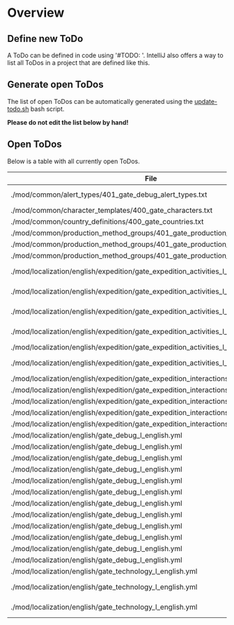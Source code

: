 # Overview

## Define new ToDo

A ToDo can be defined in code using '#TODO: <text>'.
IntelliJ also offers a way to list all ToDos in a project that are defined like this.

## Generate open ToDos

The list of open ToDos can be automatically generated using the [update-todo.sh](../script/update-todo.sh) bash script.

**Please do not edit the list below by hand!**

## Open ToDos

Below is a table with all currently open ToDos.

[//]: # (TODO-START)

| File | Line | ToDo |
| ---- | ---- | ---- |
| ./mod/common/alert_types/401_gate_debug_alert_types.txt | 7 |  Remove this debug check for expedition_alert |
| ./mod/common/character_templates/400_gate_characters.txt | 96 |  Create custom trait for expedition leaders |
| ./mod/common/country_definitions/400_gate_countries.txt | 89 |  Define color for bear nation |
| ./mod/common/production_method_groups/401_gate_production_method_groups.txt | 42 |  Add Gnome help pm |
| ./mod/common/production_method_groups/401_gate_production_method_groups.txt | 53 |  Add Bear help pm |
| ./mod/common/production_method_groups/401_gate_production_method_groups.txt | 64 |  Add Dwarven help pm |
| ./mod/localization/english/expedition/gate_expedition_activities_l_english.yml | 12 |  Improve gate_expedition_activity_home_desc |
| ./mod/localization/english/expedition/gate_expedition_activities_l_english.yml | 19 |  Improve gate_expedition_activity_explore_desc |
| ./mod/localization/english/expedition/gate_expedition_activities_l_english.yml | 22 |  Improve gate_expedition_activity_contact_desc |
| ./mod/localization/english/expedition/gate_expedition_activities_l_english.yml | 25 |  Improve gate_expedition_activity_conquer_desc |
| ./mod/localization/english/expedition/gate_expedition_activities_l_english.yml | 28 |  Improve gate_expedition_activity_raid_desc |
| ./mod/localization/english/expedition/gate_expedition_activities_l_english.yml | 31 |  Improve gate_expedition_activity_trade_desc |
| ./mod/localization/english/expedition/gate_expedition_interactions_l_english.yml | 10 |  gate_expedition_interaction_conquer_tooltip |
| ./mod/localization/english/expedition/gate_expedition_interactions_l_english.yml | 12 |  gate_expedition_interaction_raid_tooltip |
| ./mod/localization/english/expedition/gate_expedition_interactions_l_english.yml | 14 |  gate_expedition_interaction_trade_tooltip |
| ./mod/localization/english/expedition/gate_expedition_interactions_l_english.yml | 6 |  gate_expedition_interaction_explore_tooltip |
| ./mod/localization/english/expedition/gate_expedition_interactions_l_english.yml | 8 |  gate_expedition_interaction_contact_tooltip |
| ./mod/localization/english/gate_debug_l_english.yml | 46 |  Write alert_gate_space_alert_name |
| ./mod/localization/english/gate_debug_l_english.yml | 47 |  Write alert_gate_space_alert_desc |
| ./mod/localization/english/gate_debug_l_english.yml | 48 |  Write alert_gate_space_alert_hint |
| ./mod/localization/english/gate_debug_l_english.yml | 50 |  Write gate_space_alert_setting_name |
| ./mod/localization/english/gate_debug_l_english.yml | 51 |  Write alert_expedition_alert_name |
| ./mod/localization/english/gate_debug_l_english.yml | 52 |  Write alert_expedition_alert_desc |
| ./mod/localization/english/gate_debug_l_english.yml | 53 |  Write alert_expedition_alert_hint |
| ./mod/localization/english/gate_debug_l_english.yml | 55 |  Write expedition_alert_setting_name |
| ./mod/localization/english/gate_debug_l_english.yml | 56 |  Write alert_gate_space_alert_name |
| ./mod/localization/english/gate_debug_l_english.yml | 57 |  Write alert_gate_space_alert_desc |
| ./mod/localization/english/gate_debug_l_english.yml | 58 |  Write alert_gate_space_alert_hint |
| ./mod/localization/english/gate_debug_l_english.yml | 60 |  Write gate_space_alert_setting_name |
| ./mod/localization/english/gate_technology_l_english.yml | 40 |  Write description bear_gate_immigration |
| ./mod/localization/english/gate_technology_l_english.yml | 41 |  Write description for bear_gate_immigration_desc |
| ./mod/localization/english/gate_technology_l_english.yml | 53 |  Write description for gnomish_support_desc |

[//]: # (TODO-END)